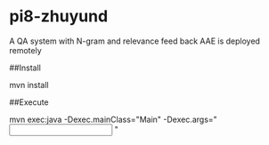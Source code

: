 # pi8-zhuyund
A QA system with N-gram and relevance feed back
AAE is deployed remotely

##Install

mvn install

##Execute

mvn exec:java -Dexec.mainClass="Main" -Dexec.args="<input directory> <output directory>"
